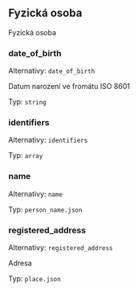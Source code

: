 ## Fyzická osoba

Fyzická osoba

### date_of_birth

Alternativy: `date_of_birth`

Datum narození ve fromátu ISO 8601

Typ: `string`

### identifiers

Alternativy: `identifiers`

Typ: `array`

### name

Alternativy: `name`

Typ: `person_name.json`

### registered_address

Alternativy: `registered_address`

Adresa

Typ: `place.json`

